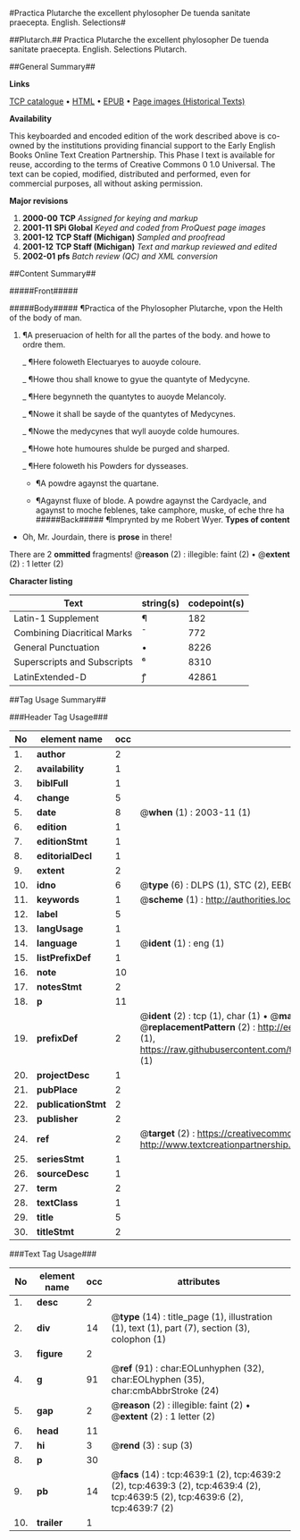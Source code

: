 #Practica Plutarche the excellent phylosopher De tuenda sanitate praecepta. English. Selections#

##Plutarch.##
Practica Plutarche the excellent phylosopher
De tuenda sanitate praecepta. English. Selections
Plutarch.

##General Summary##

**Links**

[TCP catalogue](http://www.ota.ox.ac.uk/tcp/)  • 
[HTML](http://tei.it.ox.ac.uk/tcp/Texts-HTML/free/A67/A67884.html)  • 
[EPUB](http://tei.it.ox.ac.uk/tcp/Texts-EPUB/free/A67/A67884.epub) • 
[Page images (Historical Texts)](https://data.historicaltexts.jisc.ac.uk/view?pubId=eebo-99840165e&pageId=eebo-99840165e-4639-1)

**Availability**

This keyboarded and encoded edition of the
	       work described above is co-owned by the institutions
	       providing financial support to the Early English Books
	       Online Text Creation Partnership. This Phase I text is
	       available for reuse, according to the terms of Creative
	       Commons 0 1.0 Universal. The text can be copied,
	       modified, distributed and performed, even for
	       commercial purposes, all without asking permission.

**Major revisions**

1. __2000-00__ __TCP__ *Assigned for keying and markup*
1. __2001-11__ __SPi Global__ *Keyed and coded from ProQuest page images*
1. __2001-12__ __TCP Staff (Michigan)__ *Sampled and proofread*
1. __2001-12__ __TCP Staff (Michigan)__ *Text and markup reviewed and edited*
1. __2002-01__ __pfs__ *Batch review (QC) and XML conversion*

##Content Summary##

#####Front#####

#####Body#####
¶Practica of the Phylosopher Plutarche, vpon the Helth of the body of man.
1. ¶A preseruacion of helth for all the partes of the body. and howe to ordre them.

    _ ¶Here foloweth Electuaryes to auoyde coloure.

    _ ¶Howe thou shall knowe to gyue the quantyte of Medycyne.

    _ ¶Here begynneth the quantytes to auoyde Melancoly.

    _ ¶Nowe it shall be sayde of the quantytes of Medycynes.

    _ ¶Nowe the medycynes that wyll auoyde colde humoures.

    _ ¶Howe hote humoures shulde be purged and sharped.

    _ ¶Here foloweth his Powders for dysseases.

      * ¶A powdre agaynst the quartane.

      * ¶Agaynst fluxe of blode.
A powdre agaynst the Cardyacle, and agaynst to moche feblenes, take camphore, muske, of eche thre ha
#####Back#####
¶Imprynted by me Robert Wyer.
**Types of content**

  * Oh, Mr. Jourdain, there is **prose** in there!

There are 2 **ommitted** fragments! 
 @__reason__ (2) : illegible: faint (2)  •  @__extent__ (2) : 1 letter (2)

**Character listing**


|Text|string(s)|codepoint(s)|
|---|---|---|
|Latin-1 Supplement|¶|182|
|Combining             Diacritical Marks|̄|772|
|General Punctuation|•|8226|
|Superscripts             and Subscripts|⁶|8310|
|LatinExtended-D|ꝭ|42861|

##Tag Usage Summary##

###Header Tag Usage###

|No|element name|occ|attributes|
|---|---|---|---|
|1.|__author__|2||
|2.|__availability__|1||
|3.|__biblFull__|1||
|4.|__change__|5||
|5.|__date__|8| @__when__ (1) : 2003-11 (1)|
|6.|__edition__|1||
|7.|__editionStmt__|1||
|8.|__editorialDecl__|1||
|9.|__extent__|2||
|10.|__idno__|6| @__type__ (6) : DLPS (1), STC (2), EEBO-CITATION (1), PROQUEST (1), VID (1)|
|11.|__keywords__|1| @__scheme__ (1) : http://authorities.loc.gov/ (1)|
|12.|__label__|5||
|13.|__langUsage__|1||
|14.|__language__|1| @__ident__ (1) : eng (1)|
|15.|__listPrefixDef__|1||
|16.|__note__|10||
|17.|__notesStmt__|2||
|18.|__p__|11||
|19.|__prefixDef__|2| @__ident__ (2) : tcp (1), char (1)  •  @__matchPattern__ (2) : ([0-9\-]+):([0-9IVX]+) (1), (.+) (1)  •  @__replacementPattern__ (2) : http://eebo.chadwyck.com/downloadtiff?vid=$1&page=$2 (1), https://raw.githubusercontent.com/textcreationpartnership/Texts/master/tcpchars.xml#$1 (1)|
|20.|__projectDesc__|1||
|21.|__pubPlace__|2||
|22.|__publicationStmt__|2||
|23.|__publisher__|2||
|24.|__ref__|2| @__target__ (2) : https://creativecommons.org/publicdomain/zero/1.0/ (1), http://www.textcreationpartnership.org/docs/. (1)|
|25.|__seriesStmt__|1||
|26.|__sourceDesc__|1||
|27.|__term__|2||
|28.|__textClass__|1||
|29.|__title__|5||
|30.|__titleStmt__|2||


###Text Tag Usage###

|No|element name|occ|attributes|
|---|---|---|---|
|1.|__desc__|2||
|2.|__div__|14| @__type__ (14) : title_page (1), illustration (1), text (1), part (7), section (3), colophon (1)|
|3.|__figure__|2||
|4.|__g__|91| @__ref__ (91) : char:EOLunhyphen (32), char:EOLhyphen (35), char:cmbAbbrStroke (24)|
|5.|__gap__|2| @__reason__ (2) : illegible: faint (2)  •  @__extent__ (2) : 1 letter (2)|
|6.|__head__|11||
|7.|__hi__|3| @__rend__ (3) : sup (3)|
|8.|__p__|30||
|9.|__pb__|14| @__facs__ (14) : tcp:4639:1 (2), tcp:4639:2 (2), tcp:4639:3 (2), tcp:4639:4 (2), tcp:4639:5 (2), tcp:4639:6 (2), tcp:4639:7 (2)|
|10.|__trailer__|1||
